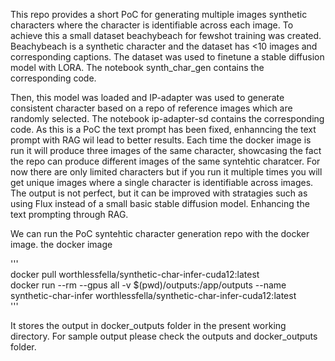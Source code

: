 This repo provides a short PoC for generating multiple images synthetic characters where the character is identifiable across each image. 
To achieve this a small dataset  beachybeach for fewshot training was created. Beachybeach is a synthetic character and the dataset has <10 images and corresponding captions.
The dataset was used to finetune a stable diffusion model with LORA. The notebook synth_char_gen contains the corresponding code.

Then, this model was loaded and IP-adapter was used to generate consistent character based on a repo of reference images which are randomly selected. The notebook ip-adapter-sd contains the corresponding code.
As this is a PoC the text prompt has been fixed, enhanncing the text prompt with RAG wil lead to better results. Each time the docker image is run it will produce three images of the same character, showcasing the fact the repo can produce different images of the same syntehtic charatcer. For now there are only limited characters but if you run it multiple times you will get unique images where a single character is identifiable across images. The output is not perfect, but it can be improved with stratagies such as using Flux instead of a small basic stable diffusion model. Enhancing the text prompting through RAG. 

We can run the PoC syntehtic character generation repo with the docker image. the docker image

'''  
docker pull worthlessfella/synthetic-char-infer-cuda12:latest  
docker run --rm --gpus all -v $(pwd)/outputs:/app/outputs --name synthetic-char-infer worthlessfella/synthetic-char-infer-cuda12:latest  
''' 

It stores the output in docker_outputs folder in the present working directory.
For sample output please check the outputs and docker_outputs folder. 
 

